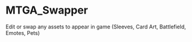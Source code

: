 # MTGA_Swapper
Edit or swap any assets to appear in game (Sleeves, Card Art, Battlefield, Emotes, Pets)
